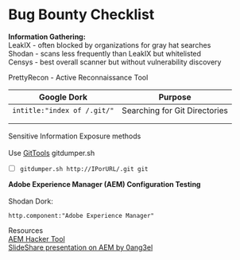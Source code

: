 # Bug Bounty Checklist

**Information Gathering:**\
LeakIX - often blocked by organizations for gray hat searches\
Shodan - scans less frequently than LeakIX but whitelisted\
Censys - best overall scanner but without vulnerability discovery

PrettyRecon - Active Reconnaissance Tool

| Google Dork                 | Purpose                       |
| --------------------------- | ----------------------------- |
| `intitle:"index of /.git/"` | Searching for Git Directories |
|                             |                               |
|                             |                               |

Sensitive Information Exposure methods\
\
Use [GitTools](https://github.com/internetwache/GitTools) gitdumper.sh

* [ ] `gitdumper.sh http://IPorURL/.git git`

**Adobe Experience Manager (AEM) Configuration Testing**\
\
Shodan Dork:

`http.component:"Adobe Experience Manager"`

Resources\
[AEM Hacker Tool](https://github.com/0ang3el/aem-hacker)\
[SlideShare presentation on AEM by 0ang3el](https://www.slideshare.net/0ang3el/aem-hacker-approaching-adobe-experience-manager-webapps-in-bug-bounty-programs)
